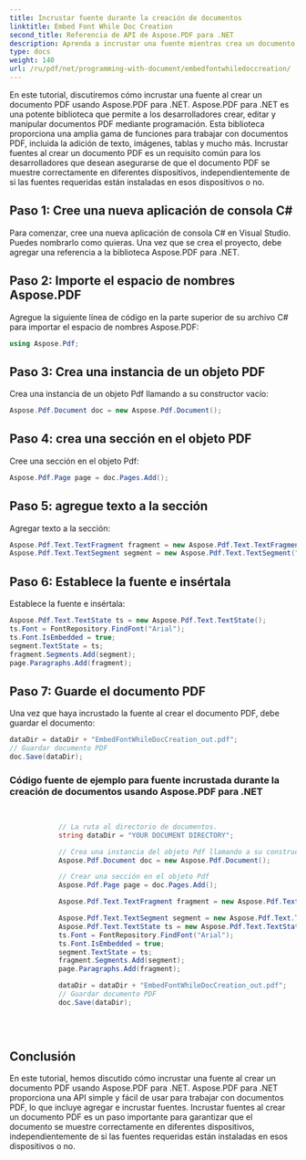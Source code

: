 ```yaml
---
title: Incrustar fuente durante la creación de documentos
linktitle: Embed Font While Doc Creation
second_title: Referencia de API de Aspose.PDF para .NET
description: Aprenda a incrustar una fuente mientras crea un documento PDF con Aspose.PDF para .NET. Asegurar la visualización correcta en diferentes dispositivos.
type: docs
weight: 140
url: /ru/pdf/net/programming-with-document/embedfontwhiledoccreation/
---
```


En este tutorial, discutiremos cómo incrustar una fuente al crear un documento PDF usando Aspose.PDF para .NET. Aspose.PDF para .NET es una potente biblioteca que permite a los desarrolladores crear, editar y manipular documentos PDF mediante programación. Esta biblioteca proporciona una amplia gama de funciones para trabajar con documentos PDF, incluida la adición de texto, imágenes, tablas y mucho más. Incrustar fuentes al crear un documento PDF es un requisito común para los desarrolladores que desean asegurarse de que el documento PDF se muestre correctamente en diferentes dispositivos, independientemente de si las fuentes requeridas están instaladas en esos dispositivos o no.

## Paso 1: Cree una nueva aplicación de consola C#
Para comenzar, cree una nueva aplicación de consola C# en Visual Studio. Puedes nombrarlo como quieras. Una vez que se crea el proyecto, debe agregar una referencia a la biblioteca Aspose.PDF para .NET.

## Paso 2: Importe el espacio de nombres Aspose.PDF
Agregue la siguiente línea de código en la parte superior de su archivo C# para importar el espacio de nombres Aspose.PDF:

```csharp
using Aspose.Pdf;
```

## Paso 3: Crea una instancia de un objeto PDF
Crea una instancia de un objeto Pdf llamando a su constructor vacío:

```csharp
Aspose.Pdf.Document doc = new Aspose.Pdf.Document();
```

## Paso 4: crea una sección en el objeto PDF
Cree una sección en el objeto Pdf:

```csharp
Aspose.Pdf.Page page = doc.Pages.Add();
```

## Paso 5: agregue texto a la sección
Agregar texto a la sección:

```csharp
Aspose.Pdf.Text.TextFragment fragment = new Aspose.Pdf.Text.TextFragment("");
Aspose.Pdf.Text.TextSegment segment = new Aspose.Pdf.Text.TextSegment(" This is a sample text using Custom font.");
```

## Paso 6: Establece la fuente e insértala
Establece la fuente e insértala:

```csharp
Aspose.Pdf.Text.TextState ts = new Aspose.Pdf.Text.TextState();
ts.Font = FontRepository.FindFont("Arial");
ts.Font.IsEmbedded = true;
segment.TextState = ts;
fragment.Segments.Add(segment);
page.Paragraphs.Add(fragment);
```

## Paso 7: Guarde el documento PDF
Una vez que haya incrustado la fuente al crear el documento PDF, debe guardar el documento:

```csharp
dataDir = dataDir + "EmbedFontWhileDocCreation_out.pdf";
// Guardar documento PDF
doc.Save(dataDir);
```

### Código fuente de ejemplo para fuente incrustada durante la creación de documentos usando Aspose.PDF para .NET

```csharp

            
            // La ruta al directorio de documentos.
            string dataDir = "YOUR DOCUMENT DIRECTORY";

            // Crea una instancia del objeto Pdf llamando a su constructor vacío
            Aspose.Pdf.Document doc = new Aspose.Pdf.Document();

            // Crear una sección en el objeto Pdf
            Aspose.Pdf.Page page = doc.Pages.Add();

            Aspose.Pdf.Text.TextFragment fragment = new Aspose.Pdf.Text.TextFragment("");

            Aspose.Pdf.Text.TextSegment segment = new Aspose.Pdf.Text.TextSegment(" This is a sample text using Custom font.");
            Aspose.Pdf.Text.TextState ts = new Aspose.Pdf.Text.TextState();
            ts.Font = FontRepository.FindFont("Arial");
            ts.Font.IsEmbedded = true;
            segment.TextState = ts;
            fragment.Segments.Add(segment);
            page.Paragraphs.Add(fragment);

            dataDir = dataDir + "EmbedFontWhileDocCreation_out.pdf";
            // Guardar documento PDF
            doc.Save(dataDir);
            
            
        
```

## Conclusión
En este tutorial, hemos discutido cómo incrustar una fuente al crear un documento PDF usando Aspose.PDF para .NET. Aspose.PDF para .NET proporciona una API simple y fácil de usar para trabajar con documentos PDF, lo que incluye agregar e incrustar fuentes. Incrustar fuentes al crear un documento PDF es un paso importante para garantizar que el documento se muestre correctamente en diferentes dispositivos, independientemente de si las fuentes requeridas están instaladas en esos dispositivos o no.

